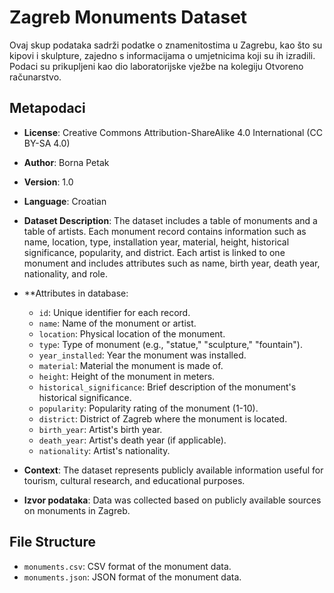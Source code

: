 # Zagreb Monuments Dataset

Ovaj skup podataka sadrži podatke o znamenitostima u Zagrebu, kao što su kipovi i skulpture, zajedno s informacijama o umjetnicima koji su ih izradili. Podaci su prikupljeni kao dio laboratorijske vježbe na kolegiju Otvoreno računarstvo.

## Metapodaci

- **License**: Creative Commons Attribution-ShareAlike 4.0 International (CC BY-SA 4.0)
- **Author**: Borna Petak
- **Version**: 1.0
- **Language**: Croatian
- **Dataset Description**: The dataset includes a table of monuments and a table of artists. Each monument record contains information such as name, location, type, installation year, material, height, historical significance, popularity, and district. Each artist is linked to one monument and includes attributes such as name, birth year, death year, nationality, and role.
- **Attributes in database:
    - `id`: Unique identifier for each record.
    - `name`: Name of the monument or artist.
    - `location`: Physical location of the monument.
    - `type`: Type of monument (e.g., "statue," "sculpture," "fountain").
    - `year_installed`: Year the monument was installed.
    - `material`: Material the monument is made of.
    - `height`: Height of the monument in meters.
    - `historical_significance`: Brief description of the monument's historical significance.
    - `popularity`: Popularity rating of the monument (1-10).
    - `district`: District of Zagreb where the monument is located.
    - `birth_year`: Artist's birth year.
    - `death_year`: Artist's death year (if applicable).
    - `nationality`: Artist's nationality.

- **Context**: The dataset represents publicly available information useful for tourism, cultural research, and educational purposes.
- **Izvor podataka**: Data was collected based on publicly available sources on monuments in Zagreb.

## File Structure

- `monuments.csv`: CSV format of the monument data.
- `monuments.json`: JSON format of the monument data.
